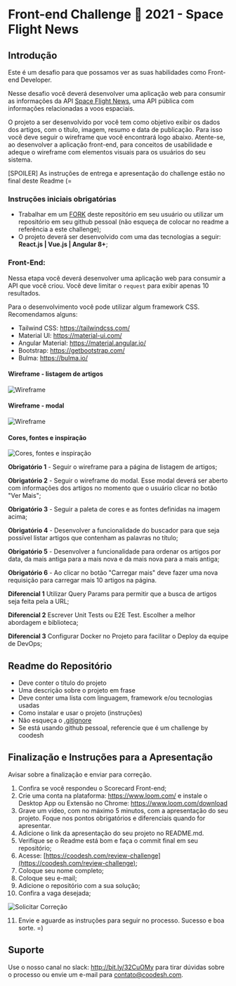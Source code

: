 # Front-end Challenge 🏅 2021 - Space Flight News

## Introdução

Este é um desafio para que possamos ver as suas habilidades como Front-end Developer.

Nesse desafio você deverá desenvolver uma aplicação web para consumir as informações da API [Space Flight News](https://api.spaceflightnewsapi.net/v3/documentation), uma API pública com informações relacionadas a voos espaciais. 

O projeto a ser desenvolvido por você tem como objetivo exibir os dados dos artigos, com o título, imagem, resumo e data de publicação. Para isso você deve seguir o wireframe que você encontrará logo abaixo. Atente-se, ao desenvolver a aplicação front-end, para conceitos de usabilidade e adeque o wireframe com elementos visuais para os usuários do seu sistema.

[SPOILER] As instruções de entrega e apresentação do challenge estão no final deste Readme (=

### Instruções iniciais obrigatórias

- Trabalhar em um [FORK](https://lab.coodesh.com/help/gitlab-basics/fork-project.md) deste repositório em seu usuário ou utilizar um repositório em seu github pessoal (não esqueça de colocar no readme a referência a este challenge);
- O projeto deverá ser desenvolvido com uma das tecnologias a seguir: **React.js | Vue.js | Angular 8+**;

### Front-End:

Nessa etapa você deverá desenvolver uma aplicação web para consumir a API que você criou. Você deve limitar o `request` para exibir apenas 10 resultados.

Para o desenvolvimento você pode utilizar algum framework CSS. Recomendamos alguns:
- Tailwind CSS: https://tailwindcss.com/
- Material UI: https://material-ui.com/
- Angular Material: https://material.angular.io/
- Bootstrap: https://getbootstrap.com/
- Bulma: https://bulma.io/

#### Wireframe - listagem de artigos

![Wireframe](https://lab.coodesh.com/challenges/frontend/frontend-challenge-space-flight-news-20210823/-/raw/main/img/wireframe.png) 

#### Wireframe - modal

![Wireframe](https://lab.coodesh.com/challenges/frontend/frontend-challenge-space-flight-news-20210823/-/raw/main/img/wireframe-modal.png) 


#### Cores, fontes e inspiração

![Cores, fontes e inspiração](https://lab.coodesh.com/challenges/frontend/frontend-challenge-space-flight-news-20210823/-/raw/main/img/font-colors.png)

**Obrigatório 1** - Seguir o wireframe para a página de listagem de artigos;

**Obrigatório 2** - Seguir o wireframe do modal. Esse modal deverá ser aberto com informações dos artigos no momento que o usuário clicar no botão "Ver Mais";

**Obrigatório 3** - Seguir a paleta de cores e as fontes definidas na imagem acima;

**Obrigatório 4** - Desenvolver a funcionalidade do buscador para que seja possível listar artigos que contenham as palavras no título;

**Obrigatório 5** - Desenvolver a funcionalidade para ordenar os artigos por data, da mais antiga para a mais nova e da mais nova para a mais antiga;

**Obrigatório 6** - Ao clicar no botão "Carregar mais" deve fazer uma nova requisição para carregar mais 10 artigos na página.

**Diferencial 1** Utilizar Query Params para permitir que a busca de artigos seja feita pela a URL;

**Diferencial 2** Escrever Unit Tests ou E2E Test. Escolher a melhor abordagem e biblioteca;

**Diferencial 3** Configurar Docker no Projeto para facilitar o Deploy da equipe de DevOps;

## Readme do Repositório

- Deve conter o título do projeto
- Uma descrição sobre o projeto em frase
- Deve conter uma lista com linguagem, framework e/ou tecnologias usadas
- Como instalar e usar o projeto (instruções)
- Não esqueça o [.gitignore](https://www.toptal.com/developers/gitignore)
- Se está usando github pessoal, referencie que é um challenge by coodesh 

## Finalização e Instruções para a Apresentação

Avisar sobre a finalização e enviar para correção.

1. Confira se você respondeu o Scorecard Front-end;
2. Crie uma conta na plataforma: https://www.loom.com/ e instale o Desktop App ou Extensão no Chrome: https://www.loom.com/download
3. Grave um vídeo, com no máximo 5 minutos, com a apresentação do seu projeto. Foque nos pontos obrigatórios e diferenciais quando for apresentar.
4. Adicione o link da apresentação do seu projeto no README.md.
5. Verifique se o Readme está bom e faça o commit final em seu repositório;
6. Acesse: [https://coodesh.com/review-challenge](https://coodesh.com/review-challenge);
7. Coloque seu nome completo; 
8. Coloque seu e-mail;
9. Adicione o repositório com a sua solução;
10. Confira a vaga desejada;

![Solicitar Correção](https://res.cloudinary.com/coodesh/image/upload/v1612571243/coodesh-teams/challenges/repo.gif)

11. Envie e aguarde as instruções para seguir no processo. Sucesso e boa sorte. =)

## Suporte

Use o nosso canal no slack: http://bit.ly/32CuOMy para tirar dúvidas sobre o processo ou envie um e-mail para contato@coodesh.com.


